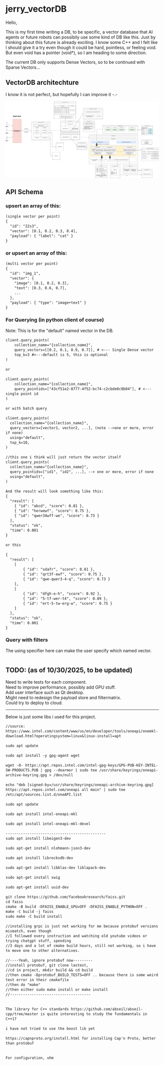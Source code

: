 # jerry_vectorDB

Hello,

This is my first time writing a DB, to be specific, a vector database that AI agents or future robots can possibily use some kind of DB like this. Just by thinking about this future is already exciting. I know some C++ and I felt like I should give it a try even though it could be hard, pointless, or feeling void. But even void has a pointer (void*), so I am heading to some direction.  

The current DB only supports Dense Vectors, so to be continued with Sparse Vectors...

## VectorDB architechture
I know it is not perfect, but hopefully I can improve it -.-

![Architecture Diagram](jerry_vectordb_design.drawio.png)

## API Schema

### upsert an array of this:
```
(single vector per point)
{
  "id": "22s3",
  "vector": [0.1, 0.2, 0.3, 0.4],
  "payload": { "label": "cat" }
}
```

### or upsert an array of this:
```
(multi vector per point)
{
  "id": "img_1",
  "vector": {
    "image": [0.1, 0.2, 0.3],
    "text": [0.3, 0.6, 0.7],
    ...
  },
  "payload": { "type": "image+text" }
}
```

### For Querying (in python client of course)
Note: This is for the "default" named vector in the DB. 
```
client.query_points(
    collection_name="{collection_name}",
    query_vectors=[[0.2, 0.1, 0.9, 0.7]], # <--- Single Dense vector
    top_k=3 #<---default is 5, this is optional
)

or 

client.query_points(
    collection_name="{collection_name}",
    query_pointids=["43cf51e2-8777-4f52-bc74-c2cbde0c8b04"], # <--- single point id
)

or with batch query

client.query_points(
  collection_name="{collection_name}",
  query_vectors=[vector1, vector2, ...], (note -->one or more, error if none)  
  using="default",
  top_k=10,
)

//this one i think will just return the vector itself
client.query_points(
  collection_name="{collection_name}",
  query_pointids=["id1", "id2", ...], --> one or more, error if none
  using="default",
)

And the result will look something like this:
{
  "result": [
    { "id": "abcd", "score": 0.81 },
    { "id": "herwewf", "score": 0.75 },
    { "id": "qwer34wff-we", "score": 0.73 }
  ],
  "status": "ok",
  "time": 0.001
}

or this

{
  "result": [
    [
        { "id": "sdafr", "score": 0.81 },
        { "id": "qrt3f-ewf", "score": 0.75 },
        { "id": "qwe-qwer3-4-q", "score": 0.73 }
    ],
    [
        { "id": "dfgh-e-h", "score": 0.92 },
        { "id": "5-tf-wer-t4", "score": 0.89 },
        { "id": "ert-5-tw-erg-w", "score": 0.75 }
    ]
  ],
  "status": "ok",
  "time": 0.001
}
```

### Query with filters 

The using specifier here can make the user specify which named vector.
```

```
## TODO: (as of 10/30/2025, to be updated)
Need to write tests for each component. <br>
Need to improve performance, possibly add GPU stuff. <br>
Add user interface such as Qt desktop.<br>
Might need to redesign the payload store and filtermatrix. <br>
Could try to deploy to cloud.<br>

<hr>

Below is just some libs i used for this project.

```
//source: https://www.intel.com/content/www/us/en/developer/tools/oneapi/onemkl-download.html?operatingsystem=linux&linux-install=apt

sudo apt update

sudo apt install -y gpg-agent wget

wget -O- https://apt.repos.intel.com/intel-gpg-keys/GPG-PUB-KEY-INTEL-SW-PRODUCTS.PUB | gpg --dearmor | sudo tee /usr/share/keyrings/oneapi-archive-keyring.gpg > /dev/null

echo "deb [signed-by=/usr/share/keyrings/oneapi-archive-keyring.gpg] https://apt.repos.intel.com/oneapi all main" | sudo tee /etc/apt/sources.list.d/oneAPI.list

sudo apt update

sudo apt install intel-oneapi-mkl

sudo apt install intel-oneapi-mkl-devel

----------------------------------------------
sudo apt install libeigen3-dev

sudo apt-get install nlohmann-json3-dev

sudo apt install librocksdb-dev

sudo apt-get install libblas-dev liblapack-dev

sudo apt-get install swig

sudo apt-get install uuid-dev

git clone https://github.com/facebookresearch/faiss.git
cd faiss
cmake -B build -DFAISS_ENABLE_GPU=OFF -DFAISS_ENABLE_PYTHON=OFF .
make -C build -j faiss
sudo make -C build install

//installing grpc is just not working for me because protobuf versions mismatch, even though 
//I followed every instruction and watching old youtube videos or trying chatgpt stuff, spending
//3 days and a lot of cmake build hours, still not working, so i have to move one to other alternatives.

//----Yeah, ignore protobuf now---------
//install protobuf, git clone lastest, 
//cd in project, mkdir build && cd build
//then cmake -Dprotobuf_BUILD_TESTS=OFF .. because there is some weird test error in their cmakefile
//then do "make"
//then either sudo make install or make install
//-------------------------------------


The library for C++ standards https://github.com/abseil/abseil-cpp/tree/master is quite interesting to study the fundamentals in C++17

i have not tried to use the boost lib yet

https://capnproto.org/install.html for installing Cap'n Proto, better than protobuf


For configuration, uhm
```

